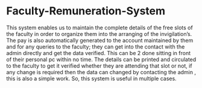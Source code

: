 # Faculty-Remuneration-System
This system enables us to maintain the complete details of the free slots of the faculty in order to organize them into the arranging of the invigilation’s. The pay is also automatically generated to the account maintained by them and for any queries to the faculty; they can get into the contact with the admin directly and get the data verified. This can be  2    done sitting in front of their personal pc within no time. The details can be printed and circulated to the faculty to get it verified whether they are attending that slot or not, if any change is required then the data  can changed by contacting the admin , this is also a simple work. So, this system is useful in multiple cases. 
